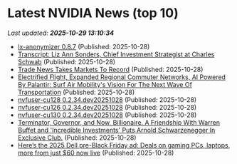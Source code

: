 # Latest NVIDIA News (top 10)
_Last updated: **2025-10-29 13:10:34**_

- [lx-anonymizer 0.8.7](https://pypi.org/project/lx-anonymizer/) (Published: 2025-10-28)
- [Transcript: Liz Ann Sonders, Chief Investment Strategist at Charles Schwab](https://ritholtz.com/2025/10/transcript-liz-ann-sonders-schwab/) (Published: 2025-10-28)
- [Trade News Takes Markets To Record](https://www.forbes.com/sites/jjkinahan/2025/10/28/trade-news-takes-markets-to-record/) (Published: 2025-10-28)
- [Electrified Flight, Expanded Regional Commuter Networks, AI Powered By Palantir: Surf Air Mobility's Vision For The Next Wave Of Transportation](https://biztoc.com/x/e0f8568551a3214b) (Published: 2025-10-28)
- [nvfuser-cu128 0.2.34.dev20251028](https://pypi.org/project/nvfuser-cu128/0.2.34.dev20251028/) (Published: 2025-10-28)
- [nvfuser-cu126 0.2.34.dev20251028](https://pypi.org/project/nvfuser-cu126/0.2.34.dev20251028/) (Published: 2025-10-28)
- [nvfuser-cu130 0.2.34.dev20251028](https://pypi.org/project/nvfuser-cu130/0.2.34.dev20251028/) (Published: 2025-10-28)
- [Terminator, Governor, and Now, Billionaire. A Friendship With Warren Buffet and 'Incredible Investments' Puts Arnold Schwarzenegger In Exclusive Club.](https://finance.yahoo.com/news/terminator-governor-now-billionaire-friendship-123108103.html) (Published: 2025-10-28)
- [Here’s the 2025 Dell pre-Black Friday ad: Deals on gaming PCs, laptops, more from just $60 now live](http://9to5toys.com/2025/10/28/2025-dell-pre-black-friday-ad/) (Published: 2025-10-28)
